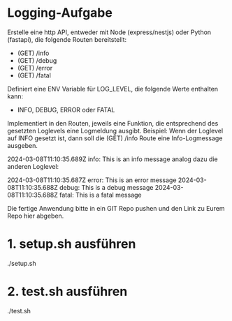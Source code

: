 # Logging-Aufgabe

Erstelle eine http API, entweder mit Node (express/nestjs) oder Python (fastapi), die folgende Routen bereitstellt:

- (GET) /info
- (GET) /debug
- (GET) /error
- (GET) /fatal

Definiert eine ENV Variable für LOG_LEVEL, die folgende Werte enthalten kann:
- INFO, DEBUG, ERROR oder FATAL

Implementiert in den Routen, jeweils eine Funktion, die entsprechend des gesetzten Loglevels eine Logmeldung ausgibt.
Beispiel:
Wenn der Loglevel auf INFO gesetzt ist, dann soll die (GET) /info Route eine Info-Logmessage ausgeben.


2024-03-08T11:10:35.689Z info: This is an info message
analog dazu die anderen Loglevel:

2024-03-08T11:10:35.687Z error: This is an error message
2024-03-08T11:10:35.688Z debug: This is a debug message
2024-03-08T11:10:35.688Z fatal: This is a fatal message

Die fertige Anwendung bitte in ein GIT Repo pushen und den Link zu Eurem Repo hier abgeben.


# 1. setup.sh ausführen
./setup.sh

# 2. test.sh ausführen
./test.sh